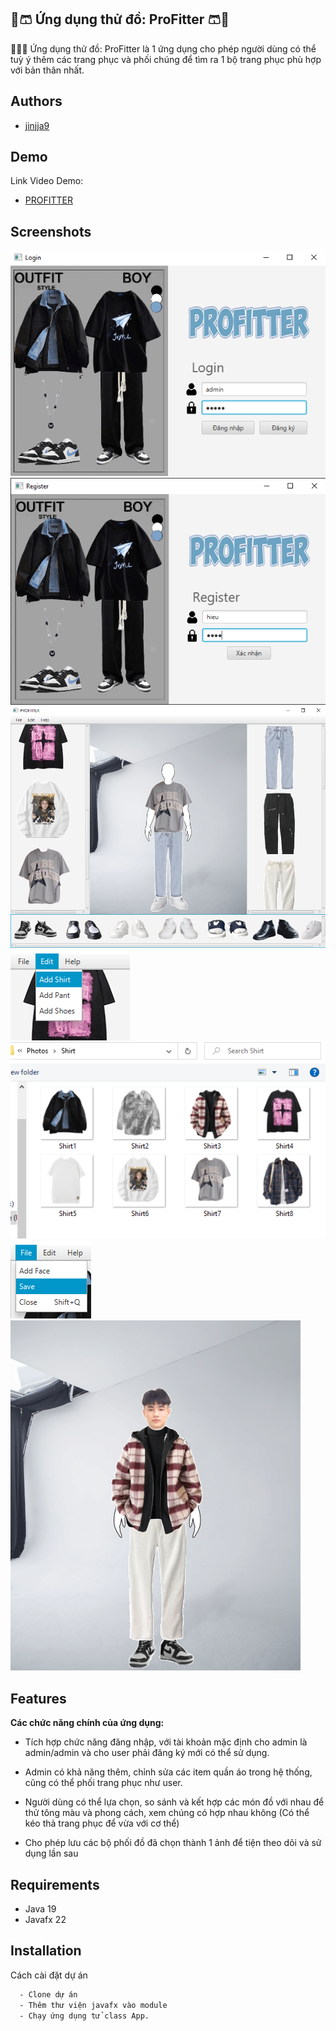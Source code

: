 ## 👔🩳 Ứng dụng thử đồ: ProFitter 🩳👔

👕👖👟 Ứng dụng thử đồ: ProFitter là 1 ứng dụng cho phép người dùng có thể tuỳ ý thêm các trang phục và phối chúng để tìm ra 1 bộ trang phục phù hợp với bản thân nhất.

## Authors

- [jinjja9](https://github.com/jinjja9)

## Demo

Link Video Demo: 

- [PROFITTER](https://www.youtube.com/watch?v=35dIQksqoZU)

## Screenshots

![alt text](image.png)
![alt text](image-1.png)
![alt text](image-2.png)
![alt text](image-3.png)
![alt text](image-4.png)
![alt text](image-5.png)
![alt text](image-6.png)

## Features

**Các chức năng chính của ứng dụng:**

+ Tích hợp chức năng đăng nhập, với tài khoản mặc định cho admin là admin/admin và cho user phải đăng ký mới có thể sử dụng.

+ Admin có khả năng thêm, chỉnh sửa các item quần áo trong hệ thống, cũng có thể phối trang phục như user.

+ Người dùng có thể lựa chọn, so sánh và kết hợp các món đồ với nhau để thử tông màu và phong cách, xem chúng có hợp nhau không (Có thể kéo thả trang phục để vừa với cơ thể)

+ Cho phép lưu các bộ phối đồ đã chọn thành 1 ảnh để tiện theo dõi và sử dụng lần sau


## Requirements

- Java 19
- Javafx 22

## Installation

Cách cài đặt dự án

```bash
  - Clone dự án
  - Thêm thư viện javafx vào module
  - Chạy ứng dụng tử class App.
```
